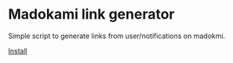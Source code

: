 # Madokami link generator

Simple script to generate links from user/notifications on madokmi.

[Install]()
